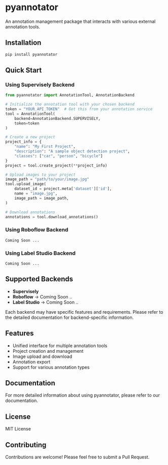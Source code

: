 # pyannotator

An annotation management package that interacts with various external annotation tools.

## Installation

```bash
pip install pyannotator
```

## Quick Start

### Using Supervisely Backend

```python
from pyannotator import AnnotationTool, AnnotationBackend

# Initialize the annotation tool with your chosen backend
token = "YOUR_API_TOKEN"  # Get this from your annotation service
tool = AnnotationTool(
    backend=AnnotationBackend.SUPERVISELY,
    token=token
)

# Create a new project
project_info = {
    "name": "My First Project",
    "description": "A sample object detection project",
    "classes": ["car", "person", "bicycle"]
}
project = tool.create_project(**project_info)

# Upload images to your project
image_path = "path/to/your/image.jpg"
tool.upload_image(
    dataset_id = project.meta['dataset']['id'],
    name = "image.jpg",
    image_path = image_path,
)

# Download annotations
annotations = tool.download_annotations()
```

### Using Roboflow Backend

```
Coming Soon ...
```

### Using Label Studio Backend

```
Coming Soon ...
```

## Supported Backends
- **Supervisely**
- **Roboflow** -> Coming Soon ..
- **Label Studio** -> Coming Soon ..

Each backend may have specific features and requirements. Please refer to the detailed documentation for backend-specific information.

## Features
- Unified interface for multiple annotation tools
- Project creation and management
- Image upload and download
- Annotation export
- Support for various annotation types

## Documentation
For more detailed information about using pyannotator, please refer to our documentation.

## License
MIT License

## Contributing
Contributions are welcome! Please feel free to submit a Pull Request.